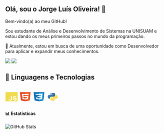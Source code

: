 ## Olá, sou o Jorge Luís Oliveira! 👋
Bem-vindo(a) ao meu GitHub!

Sou estudante de Análise e Desenvolvimento de Sistemas na UNISUAM e estou dando os meus primeiros passos no mundo da programação.

🚀 Atualmente, estou em busca de uma oportunidade como Desenvolvedor para aplicar e expandir meus conhecimentos.

<div>
<a href="https://www.linkedin.com/in/jorge-lu%C3%ADs-oliveira-a538442ba/" target="_blank"><img src="https://img.shields.io/badge/-LinkedIn-%230077B5?style=for-the-badge&logo=linkedin&logoColor=white" target="_blank"></a> 
<a href = mailto:jorgelods21@gmail.com"><img src="https://img.shields.io/badge/-Gmail-%23333?style=for-the-badge&logo=gmail&logoColor=white" target="_blank"></a>
</div>

## 🤖 Linguagens e Tecnologias

<div style="display: inline_block"><br>
  <img align="center" alt="jorge-Js" height="30" width="40" src="https://raw.githubusercontent.com/devicons/devicon/master/icons/javascript/javascript-plain.svg">
  <img align="center" alt="jorge-HTML" height="30" width="40" src="https://raw.githubusercontent.com/devicons/devicon/master/icons/html5/html5-original.svg">
  <img align="center" alt="jorge-CSS" height="30" width="40" src="https://raw.githubusercontent.com/devicons/devicon/master/icons/css3/css3-original.svg">
  <img align="center" alt=jorge-Python" height="30" width="40" src="https://raw.githubusercontent.com/devicons/devicon/master/icons/python/python-original.svg">
</div>

 ##
  
  

#### 📊 Estatísticas


<img 
      align="left" 
      alt="GitHub Stats" 
      height="200" 
      src="https://github-readme-stats.vercel.app/api/top-langs/?username=J0RG1N77&theme=dark&layout=compact&custom_title=Tecnologias&langs_count=9" 
  />

  
